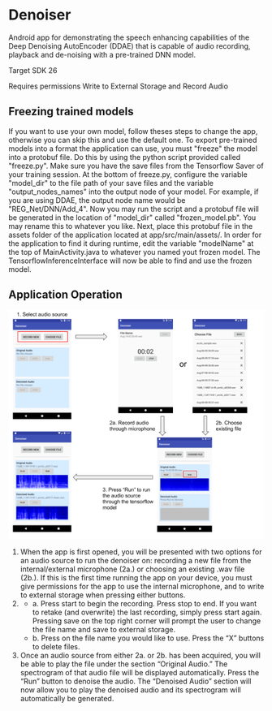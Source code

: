 # Denoiser
Android app for demonstrating the speech enhancing capabilities of the Deep Denoising AutoEncoder (DDAE) that is capable of audio recording, playback and de-noising with a pre-trained DNN model. 


Target SDK 26


Requires permissions Write to External Storage and Record Audio


## Freezing trained models
If you want to use your own model, follow theses steps to change the app, otherwise you can skip this and use the default one. To export pre-trained models into a format the application can use, you must "freeze" the model into a protobuf file. Do this by using the python script provided called "freeze.py". Make sure you have the save files from the Tensorflow Saver of your training session. At the bottom of freeze.py, configure the variable "model_dir" to the file path of your save files and the variable "output_nodes_names" into the output node of your model. For example, if you are using DDAE, the output node name would be "REG_Net/DNN/Add_4". Now you may run the script and a protobuf file will be generated in the location of "model_dir" called "frozen_model.pb". You may rename this to whatever you like. Next, place this protobuf file in the assets folder of the application located at app/src/main/assets/. In order for the application to find it during runtime, edit the variable "modelName" at the top of MainActivity.java to whatever you named yout frozen model. The TensorflowInferenceInterface will now be able to find and use the frozen model.

## Application Operation
![Operation Image](Operation.png?raw=true "Operation")
1. When the app is first opened, you will be presented with two options for an audio source to run the denoiser on: recording a new file from the internal/external microphone (2a.) or choosing an existing .wav file (2b.). If this is the first time running the app on your device, you must give permissions for the app to use the internal microphone, and to write to external storage when pressing either buttons.
2. 	
   * a. Press start to begin the recording. Press stop to end. If you want to retake (and overwrite) the last recording, simply press start again. Pressing save on the top right corner will prompt the user to change the file name and save to external storage. 
   * b. Press on the file name you would like to use. Press the “X” buttons to delete files. 
3. Once an audio source from either 2a. or 2b. has been acquired, you will be able to play the file under the section “Original Audio.” The spectrogram of that audio file will be displayed automatically. Press the “Run” button to denoise the audio. The “Denoised Audio” section will now allow you to play the denoised audio and its spectrogram will automatically be generated. 
